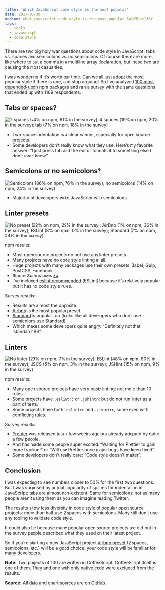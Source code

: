 ```yaml
---
title: 'Which JavaScript code style is the most popular'
date: 2017-01-30
medium: what-javascript-code-style-is-the-most-popular-5a3f5bec1f6f
tags:
  - tools
  - javascript
  - code style
---
```


There are two big holy war questions about code style in JavaScript: tabs vs. spaces and semicolons vs. no semicolons. Of course there are more, like where to put a comma in a multiline array declaration, but these two are causing the most casualties.

I was wondering if it’s worth our time. Can we all just adopt the most popular style if there is one, and stop arguing? So I’ve analyzed [100 most depended-upon](https://www.npmjs.com/browse/depended) npm packages and ran a survey with the same questions that ended up with 1169 respondents.

## Tabs or spaces?

![2 spaces (74% on npm, 61% in the survey); 4 spaces (19% on npm, 20% in the survey); tab (7% on npm, 18% in the survey)](/images/javascript-indent.svg)

- Two-space indentation is a clear winner, especially for open source projects.
- Some developers don’t really know what they use. Here’s my favorite answer: “I just press tab and the editor formats it to something else I don’t even know”.

## Semicolons or no semicolons?

![Semicolons (86% on npm, 76% in the survey); no semicolons (14% on npm, 24% in the survey)](/images/javascript-semi.svg)

- Majority of developers write JavaScript with semicolons.

## Linter presets

![No preset (62% on npm, 29% in the survey); AirBnb (1% on npm, 36% in the survey); ESLint (8% on npm, 0% in the survey); Standard (7% on npm, 24% in the survey)](/images/javascript-presets.svg)

npm results:

- Most open source projects do not use any linter presets.
- Many projects have no code style linting at all.
- Huge projects with many packages use their own presets: Babel, Gulp, PostCSS, Facebook.
- Sindre Sorhus uses [xo](https://github.com/sindresorhus/xo).
- I’ve included [eslint:recommended](http://eslint.org/docs/rules/) (ESLint) because it’s relatively popular but it has no code style rules.

Survey results:

- Results are almost the opposite.
- [Airbnb](https://github.com/airbnb/javascript) is the most popular preset.
- [Standard](https://standardjs.com/) is popular too (looks like all developers who don’t use semicolons use Standard).
- Which makes some developers quite angry: “Definitely not that ‘standard’ BS”.

## Linters

![No linter (29% on npm, 7% in the survey); ESLint (48% on npm, 80% in the survey); JSCS (5% on npm, 3% in the survey); JSHint (15% on npm, 9% in the survey)](/images/javascript-linters.svg)

npm results:

- Many open source projects have very basic linting: not more than 10 rules.
- Some projects have `.eslintrc` or `.jshintrc` but do not run linter as a part of tests.
- Some projects have both `.eslintrc` and `.jshintrc`, some even with conflicting rules.

Survey results:

- [Prettier](http://jlongster.com/A-Prettier-Formatter) was released just a few weeks ago but already adopted by quite a few people.
- And has made some people super excited: “Waiting for Prettier to gain more traction!” or “Will use Prettier once major bugs have been fixed”.
- Some developers don’t really care: “Code style doesn’t matter”.

## Conclusion

I was expecting to see numbers closer to 50% for the first two questions. But I was surprised by actual popularity of spaces for indentation in JavaScript: tabs are almost non-existent. Same for semicolons: not as many people aren’t using them as you can imagine reading Twitter.

The results show less diversity in code style of popular open source projects: more than half use 2 spaces with semicolons. Many still don’t use any tooling to validate code style.

It could also be because many popular open source projects are old but in the survey people described what they used on their latest project.

So if you’re starting a new JavaScript project [Airbnb preset](https://github.com/airbnb/javascript) (2 spaces, semicolons, etc.) will be a good choice: your code style will be familiar for many developers.

**Note:** Two projects of 100 are written in CoffeeScript. CoffeeScript itself is one of them. They and one with only native code were excluded from the results.

**Source:** All data and chart sources are [on GitHub](https://github.com/sapegin/jscodestyle).
